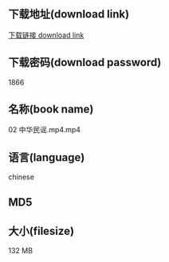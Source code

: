 ## 下载地址(download link)
[下载链接 download link](https://voluble-croquembouche-d321dc.netlify.app/?s=02+%E4%B8%AD%E5%8D%8E%E6%B0%91%E8%B0%A3.mp4)

## 下载密码(download password)
1866

## 名称(book name)
02 中华民谣.mp4.mp4

## 语言(language)
chinese

## MD5


## 大小(filesize)
132 MB
